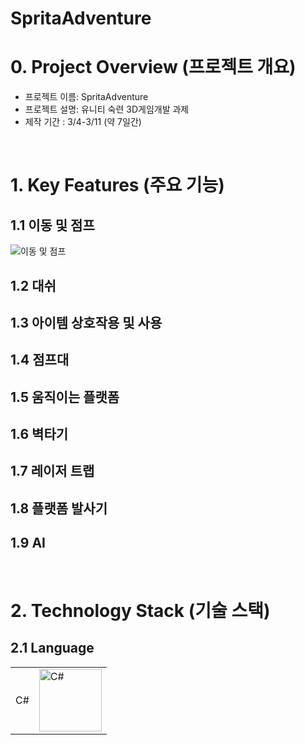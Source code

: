 # SpritaAdventure

# 0. Project Overview (프로젝트 개요)
- 프로젝트 이름: SpritaAdventure
- 프로젝트 설명: 유니티 숙련 3D게임개발 과제
- 제작 기간 :  3/4-3/11 (약 7일간)
<br/>

# 1. Key Features (주요 기능)
## 1.1 이동 및 점프
![이동 및 점프](https://github.com/user-attachments/assets/31ef7755-b657-4d9e-964d-0113599b967e)
## 1.2 대쉬
## 1.3 아이템 상호작용 및 사용
## 1.4 점프대
## 1.5 움직이는 플랫폼
## 1.6 벽타기
## 1.7 레이저 트랩
## 1.8 플랫폼 발사기
## 1.9 AI
<br/>

# 2. Technology Stack (기술 스택)
## 2.1 Language
|  |  |
|-----------------|-----------------|
| C#  | <img src="https://github.com/user-attachments/assets/4f255484-94a2-49dd-8648-2d8c794bcc54" alt="C#" width="100">

<br/>
